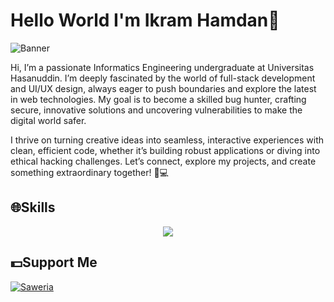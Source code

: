 # Hello World I'm Ikram Hamdan👋

![Banner](https://drive.google.com/uc?export=view&id=1EWPT4xC9stmatUT4vSzZ1Wg5qsQ4KoM0)

Hi, I’m a passionate Informatics Engineering undergraduate at Universitas Hasanuddin. I’m deeply fascinated by the world of full-stack development and UI/UX design, always eager to push boundaries and explore the latest in web technologies. My goal is to become a skilled bug hunter, crafting secure, innovative solutions and uncovering vulnerabilities to make the digital world safer.

I thrive on turning creative ideas into seamless, interactive experiences with clean, efficient code, whether it’s building robust applications or diving into ethical hacking challenges. Let’s connect, explore my projects, and create something extraordinary together! 🚀💻

## 🌐Skills

<p align="center">
  <a href="https://skillicons.dev">
    <img src="https://skillicons.dev/icons?i=js,html,css,laravel,react,py,php,java,cpp,figma" />
  </a>
</p>

## 💵Support Me 

[![Saweria](https://img.shields.io/badge/SAWERIA-FF5F00?style=for-the-badge&logo=saweria&logoColor=white)](https://saweria.co/DZAKIRI)
